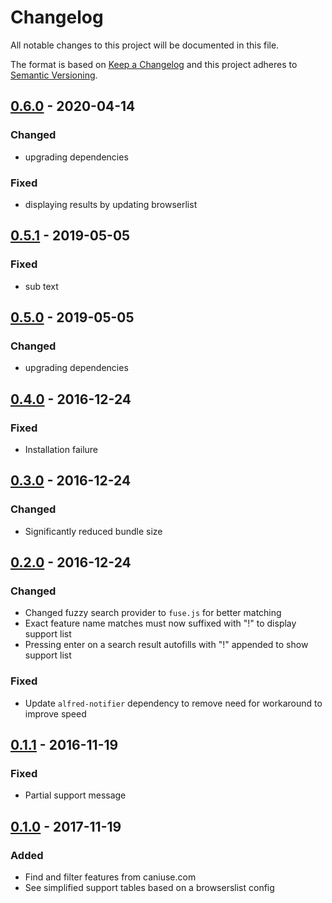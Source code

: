 # Changelog

All notable changes to this project will be documented in this file.

The format is based on [Keep a Changelog](http://keepachangelog.com/)
and this project adheres to [Semantic Versioning](http://semver.org/).

## [0.6.0] - 2020-04-14

### Changed

- upgrading dependencies

### Fixed

- displaying results by updating browserlist

## [0.5.1] - 2019-05-05

### Fixed

- sub text

## [0.5.0] - 2019-05-05

### Changed

- upgrading dependencies

## [0.4.0] - 2016-12-24

### Fixed

- Installation failure

## [0.3.0] - 2016-12-24

### Changed

- Significantly reduced bundle size

## [0.2.0] - 2016-12-24

### Changed

- Changed fuzzy search provider to `fuse.js` for better matching
- Exact feature name matches must now suffixed with "!" to display support list
- Pressing enter on a search result autofills with "!" appended to show support list

### Fixed

- Update `alfred-notifier` dependency to remove need for workaround to improve speed

## [0.1.1] - 2016-11-19

### Fixed

- Partial support message

## [0.1.0] - 2017-11-19

### Added

- Find and filter features from caniuse.com
- See simplified support tables based on a browserslist config

[0.6.0]: https://github.com/robjtede/monux/compare/v0.5.1...v0.6.0
[0.5.1]: https://github.com/robjtede/monux/compare/v0.5.0...v0.5.1
[0.5.0]: https://github.com/robjtede/monux/compare/v0.4.0...v0.5.0
[0.4.0]: https://github.com/robjtede/monux/compare/v0.3.0...v0.4.0
[0.3.0]: https://github.com/robjtede/monux/compare/v0.2.0...v0.3.0
[0.2.0]: https://github.com/robjtede/monux/compare/v0.1.1...v0.2.0
[0.1.1]: https://github.com/robjtede/monux/compare/v0.1.0...v0.1.1
[0.1.0]: https://github.com/robjtede/monux/compare/4f9e08...v0.1.0
